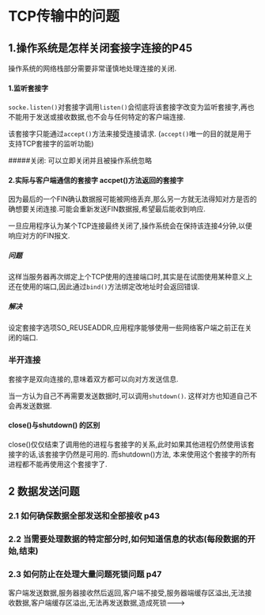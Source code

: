# TCP传输中的问题
## 1.操作系统是怎样关闭套接字连接的P45
操作系统的网络栈部分需要非常谨慎地处理连接的关闭.
#### 1.监听套接字
`socke.listen()`对套接字调用`listen()`会彻底将该套接字改变为监听套接字,再也不能用于发送或接收数据,也不会与任何特定的客户端连接.

该套接字只能通过`accept()`方法来接受连接请求. (`accept()`唯一的目的就是用于支持TCP套接字的监听功能)

#####关闭: 可以立即关闭并且被操作系统忽略
#### 2.实际与客户端通信的套接字 accpet()方法返回的套接字
因为最后的一个FIN确认数据报可能被网络丢弃,那么另一方就无法得知对方是否的确想要关闭连接.可能会重新发送FIN数据报,希望最后能收到响应.

一旦应用程序认为某个TCP连接最终关闭了,操作系统会在保持该连接4分钟,以便响应对方的FIN报文.

##### 问题
这样当服务器再次绑定上个TCP使用的连接端口时,其实是在试图使用某种意义上还在使用的端口,因此通过`bind()`方法绑定改地址时会返回错误.

##### 解决
设定套接字选项SO_REUSEADDR,应用程序能够使用一些网络客户端之前正在关闭的端口.

### 半开连接
套接字是双向连接的,意味着双方都可以向对方发送信息.

当一方认为自己不再需要发送数据时,可以调用`shutdown()`. 这样对方也知道自己不会再发送数据.

#### close()与shutdown() 的区别
close()仅仅结束了调用他的进程与套接字的关系,此时如果其他进程仍然使用该套接字的话,该套接字仍然是可用的. 而shutdown()方法, 本来使用这个套接字的所有进程都不能再使用这个套接字了.

## 2 数据发送问题
### 2.1 如何确保数据全部发送和全部接收 p43
### 2.2 当需要处理数据的特定部分时,如何知道信息的状态(每段数据的开始,结束)
### 2.3 如何防止在处理大量问题死锁问题 p47
客户端发送数据,服务器接收然后返回,客户端不接受,服务器端缓存区溢出,无法接收数据,客户端缓存区溢出,无法再发送数据,造成死锁---> 



